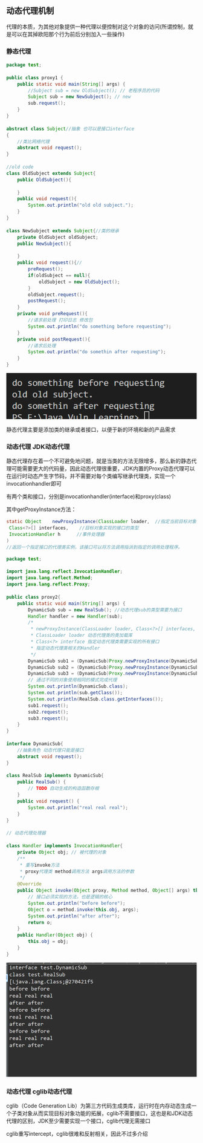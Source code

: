 ## 动态代理机制

代理的本质，为其他对象提供一种代理以便控制对这个对象的访问(所谓控制，就是可以在其掉欧阳那个行为前后分别加入一些操作)

### 静态代理

```java
package test;

public class proxy1 {
    public static void main(String[] args) {
        //Subject sub = new OldSubject(); // 老程序员的代码
        Subject sub = new NewSubject(); // new
        sub.request();
    }
}

abstract class Subject//抽象 也可以是接口interface
{
    //类比网络代理
    abstract void request();
}

//old code
class OldSubject extends Subject{
    public OldSubject(){

    }
    public void request(){
        System.out.println("old old subject.");
    }
}

class NewSubject extends Subject{//类的继承
    private OldSubject oldSubject;
    public NewSubject(){

    }
    public void request(){//
        preRequest();
        if(oldSubject == null){
            oldSubject = new OldSubject();
        }
        oldSubject.request();
        postRequest();
    }
    private void preRequest(){
        //请求前处理 打印日志 修改包
        System.out.println("do something before requesting");
    }
    private void postRequest(){
        //请求后处理
        System.out.println("do somethin after requesting");
    }
}
```

![image-20220417153321779](README.assets/image-20220417153321779.png)

静态代理主要是添加类的继承或者接口，以便于新的环境和新的产品需求

### 动态代理 JDK动态代理

静态代理存在着一个不可避免地问题，就是当类的方法无限增多，那么新的静态代理可能需要更大的代码量，因此动态代理很重要，JDK内置的Proxy动态代理可以在运行时动态产生字节码，并不需要对每个类编写继承代理类，实现一个invocationhandler即可

有两个类和接口，分别是invocationhandler(interface)和proxy(class)

其中getProxyInstance方法：

```java
static Object    newProxyInstance(ClassLoader loader,  //指定当前目标对象使用类加载器
 Class<?>[] interfaces,    //目标对象实现的接口的类型
 InvocationHandler h      //事件处理器
) 
//返回一个指定接口的代理类实例，该接口可以将方法调用指派到指定的调用处理程序。
```

```java
package test;

import java.lang.reflect.InvocationHandler;
import java.lang.reflect.Method;
import java.lang.reflect.Proxy;

public class proxy2{
	public static void main(String[] args) {
		DynamicSub sub = new RealSub(); //动态代理sub的类型需要为接口
		Handler handler = new Handler(sub);
		/*
		 * newProxyInstance(ClassLoader loader, Class<?>[] interfaces, InvocationHandler h)
		 * ClassLoader loader 动态代理类的类加载库
		 * Class<?> interface 指定动态代理类需要实现的所有接口
		 * 指定动态代理类相关的Handler
		 */
		DynamicSub sub1 = (DynamicSub)Proxy.newProxyInstance(DynamicSub.class.getClassLoader(), new Class[] {DynamicSub.class}, handler);
		DynamicSub sub2 = (DynamicSub)Proxy.newProxyInstance(DynamicSub.class.getClassLoader(), sub.getClass().getInterfaces(), handler);
		DynamicSub sub3 = (DynamicSub)Proxy.newProxyInstance(DynamicSub.class.getClassLoader(), RealSub.class.getInterfaces(), handler);
		// 通过不同的对象使用相同的模式完成代理
		System.out.println(DynamicSub.class);
		System.out.println(sub.getClass());
		System.out.println(RealSub.class.getInterfaces());
		sub1.request();
		sub2.request();
		sub3.request();
	}
}

interface DynamicSub{
	//抽象角色 动态代理只能是接口
	abstract void request();
}

class RealSub implements DynamicSub{
	public RealSub() {
		// TODO 自动生成的构造函数存根
	}
	public void request() {
		System.out.println("real real real");
	}
}

// 动态代理处理器

class Handler implements InvocationHandler{
	private Object obj; // 被代理的对象
	/**
	 * 重写invoke方法
	 * proxy代理类 method调用方法 args调用方法的参数
	 */
	@Override
	public Object invoke(Object proxy, Method method, Object[] args) throws Throwable {
		// 接口必须实现的方法，也是逻辑的核心
		System.out.println("before before");
		Object o = method.invoke(this.obj, args);
		System.out.println("after after");
		return o;
	}
	public Handler(Object obj) {
		this.obj = obj;
	}
}
```

![image-20220417163335070](README.assets/image-20220417163335070.png)

### 动态代理 cglib动态代理

cglib（Code Generation Lib）为第三方代码生成类库，运行时在内存动态生成一个子类对象从而实现目标对象功能的拓展，cglib不需要接口，这也是和JDK动态代理的区别，JDK至少需要实现一个接口，cglib代理无需接口

cglib重写intercept，cglib很难和反射相关，因此不过多介绍




